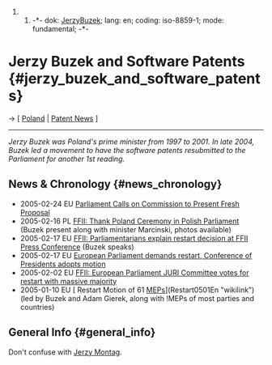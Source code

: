 1.  1.  -\*- dok: [JerzyBuzek](JerzyBuzek "wikilink"); lang: en; coding:
        iso-8859-1; mode: fundamental; -\*-

# Jerzy Buzek and Software Patents {#jerzy_buzek_and_software_patents}

-\> \[ [ Poland](SwpatplEn "wikilink") \| [ Patent
News](SwpatcninoEn "wikilink") \]

------------------------------------------------------------------------

*Jerzy Buzek was Poland\'s prime minister from 1997 to 2001. In late
2004, Buzek led a movement to have the software patents resubmitted to
the Parliament for another 1st reading.*

## News & Chronology {#news_chronology}

-   2005-02-24 EU [ Parliament Calls on Commission to Present Fresh
    Proposal](Europarl050224En "wikilink")
-   2005-02-16 PL [ FFII: Thank Poland Ceremony in Polish
    Parliament](Sejm050216En "wikilink") (Buzek present along with
    minister Marcinski, photos available)
-   2005-02-17 EU [ FFII: Parliamentarians explain restart decision at
    FFII Press Conference](Pres050217En "wikilink") (Buzek speaks)
-   2005-02-17 EU [ European Parliament demands restart, Conference of
    Presidents adopts motion](Restart050217En "wikilink")
-   2005-02-02 EU [ FFII: European Parliament JURI Committee votes for
    restart with massive majority](Restart050202En "wikilink")
-   2005-01-10 EU [ Restart Motion of 61
    [MEPs](MEPs "wikilink")](Restart0501En "wikilink") (led by Buzek and
    Adam Gierek, along with !MEPs of most parties and countries)

## General Info {#general_info}

Don\'t confuse with [ Jerzy Montag](JerzyMontagDe "wikilink").
